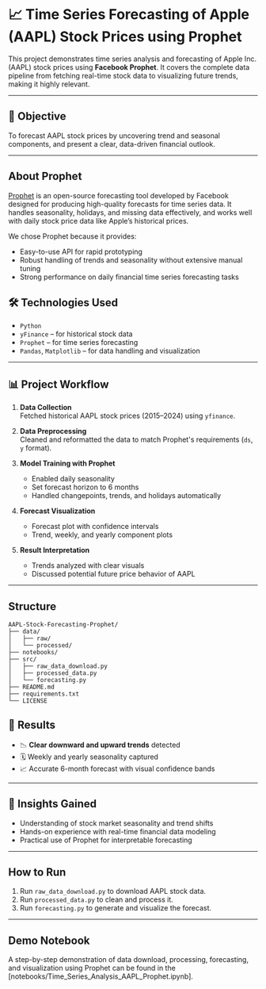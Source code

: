 # 📈 Time Series Forecasting of Apple (AAPL) Stock Prices using Prophet

This project demonstrates time series analysis and forecasting of Apple Inc. (AAPL) stock prices using **Facebook Prophet**. It covers the complete data pipeline from fetching real-time stock data to visualizing future trends, making it highly relevant.

---

## 🚀 Objective

To forecast AAPL stock prices by uncovering trend and seasonal components, and present a clear, data-driven financial outlook.

---
## About Prophet

[Prophet](https://facebook.github.io/prophet/) is an open-source forecasting tool developed by Facebook designed for producing high-quality forecasts for time series data. It handles seasonality, holidays, and missing data effectively, and works well with daily stock price data like Apple’s historical prices.

We chose Prophet because it provides:

- Easy-to-use API for rapid prototyping
- Robust handling of trends and seasonality without extensive manual tuning
- Strong performance on daily financial time series forecasting tasks



## 🛠️ Technologies Used

- `Python`
- `yFinance` – for historical stock data
- `Prophet` – for time series forecasting
- `Pandas`, `Matplotlib` – for data handling and visualization

---

## 📊 Project Workflow

1. **Data Collection**  
   Fetched historical AAPL stock prices (2015–2024) using `yfinance`.

2. **Data Preprocessing**  
   Cleaned and reformatted the data to match Prophet's requirements (`ds`, `y` format).

3. **Model Training with Prophet**  
   - Enabled daily seasonality
   - Set forecast horizon to 6 months
   - Handled changepoints, trends, and holidays automatically

4. **Forecast Visualization**  
   - Forecast plot with confidence intervals  
   - Trend, weekly, and yearly component plots

5. **Result Interpretation**  
   - Trends analyzed with clear visuals
   - Discussed potential future price behavior of AAPL

---

## Structure

```
AAPL-Stock-Forecasting-Prophet/
├── data/
│   ├── raw/
│   └── processed/
├── notebooks/
├── src/
│   ├── raw_data_download.py
│   ├── processed_data.py
│   └── forecasting.py
├── README.md
├── requirements.txt
└── LICENSE
```


## 🔮 Results

- 📉 **Clear downward and upward trends** detected
- 🗓️ Weekly and yearly seasonality captured
- 📈 Accurate 6-month forecast with visual confidence bands

---

## 🧠 Insights Gained

- Understanding of stock market seasonality and trend shifts
- Hands-on experience with real-time financial data modeling
- Practical use of Prophet for interpretable forecasting

---

## How to Run

1. Run `raw_data_download.py` to download AAPL stock data.
2. Run `processed_data.py` to clean and process it.
3. Run `forecasting.py` to generate and visualize the forecast.

---
## Demo Notebook

A step-by-step demonstration of data download, processing, forecasting, and visualization using Prophet can be found in the [notebooks/Time_Series_Analysis_AAPL_Prophet.ipynb].

